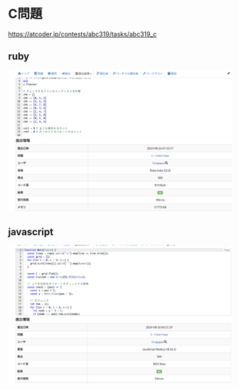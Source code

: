 # C問題
https://atcoder.jp/contests/abc319/tasks/abc319_c
## ruby
![alt text](image-1.png)
## javascript 
![alt text](image.png)
